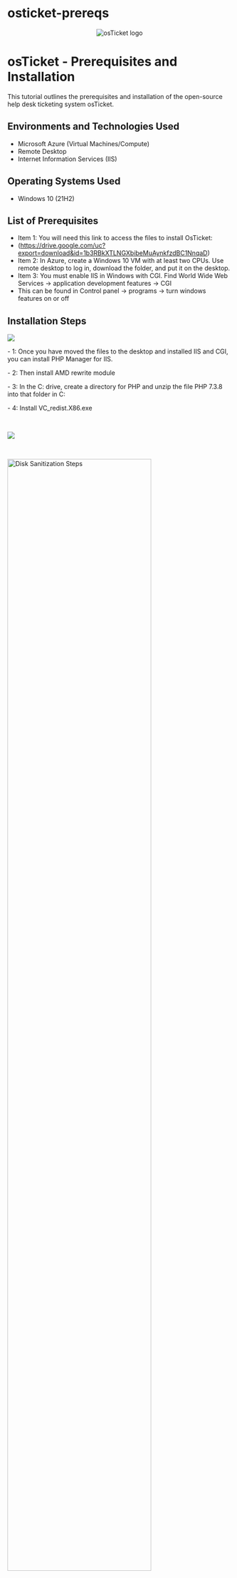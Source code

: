 # osticket-prereqs
<p align="center">
<img src="https://i.imgur.com/Clzj7Xs.png" alt="osTicket logo"/>
</p>

<h1>osTicket - Prerequisites and Installation</h1>
This tutorial outlines the prerequisites and installation of the open-source help desk ticketing system osTicket.<br />


<h2>Environments and Technologies Used</h2>

- Microsoft Azure (Virtual Machines/Compute)
- Remote Desktop
- Internet Information Services (IIS)

<h2>Operating Systems Used </h2>

- Windows 10</b> (21H2)

<h2>List of Prerequisites</h2>

- Item 1: You will need this link to access the files to install OsTicket:
-  (https://drive.google.com/uc?export=download&id=1b3RBkXTLNGXbibeMuAynkfzdBC1NnqaD) 
- Item 2: In Azure, create a Windows 10 VM with at least two CPUs. Use remote desktop to log in, download the folder, and put it on the desktop.  
- Item 3: You must enable IIS in Windows with CGI. Find World Wide Web Services -> application development features -> CGI
- This can be found in Control panel -> programs -> turn windows features on or off 

<h2>Installation Steps</h2>

<p>
<img src="https://github.com/user-attachments/assets/b3f57e9d-8a0e-4172-a44f-ea8ddd9952a5"/>
</p>
<p>
- 1: Once you have moved the files to the desktop and installed IIS and CGI, you can install PHP Manager for IIS.
</p>
<p> 
- 2: Then install AMD rewrite module 
</p>
- 3: In the C: drive, create a directory for PHP and unzip the file PHP 7.3.8 into that folder in C: 
</p>
<p>
- 4: Install VC_redist.X86.exe
</p>
<br />

<p>
<img src="(https://github.com/user-attachments/assets/0fe7dc26-7281-47c7-bc7d-95c27833d706)"
"/>
</p>
<p>

</p>
<br />

<p>
<img src="https://i.imgur.com/DJmEXEB.png" height="80%" width="80%" alt="Disk Sanitization Steps"/>
</p>
<p>
Lorem ipsum dolor sit amet, consectetur adipiscing elit, sed do eiusmod tempor incididunt ut labore et dolore magna aliqua. Ut enim ad minim veniam, quis nostrud exercitation ullamco laboris nisi ut aliquip ex ea commodo consequat. Duis aute irure dolor in reprehenderit in voluptate velit esse cillum dolore eu fugiat nulla pariatur.
</p>
<br />
